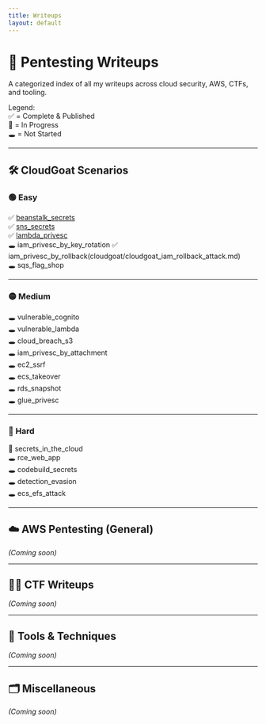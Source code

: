 ```yaml
---
title: Writeups
layout: default
---
```


# 🧠 Pentesting Writeups

A categorized index of all my writeups across cloud security, AWS, CTFs, and tooling.

Legend:  
✅ = Complete & Published  
📝 = In Progress  
🕳️ = Not Started  

---

## 🛠️ CloudGoat Scenarios

### 🟢 Easy  
✅ [beanstalk_secrets](cloudgoat/cloudgoat_beanstalk_secrets.md)  
✅ [sns_secrets](cloudgoat/cloudgoat_sns_secrets.md)  
✅ [lambda_privesc](cloudgoat/cloudgoat_lambda_privesc.md)  
🕳️ iam_privesc_by_key_rotation
✅ iam_privesc_by_rollback(cloudgoat/cloudgoat_iam_rollback_attack.md)  
🕳️ sqs_flag_shop  

---

### 🟡 Medium  
🕳️ vulnerable_cognito  
🕳️ vulnerable_lambda  
🕳️ cloud_breach_s3  
🕳️ iam_privesc_by_attachment  
🕳️ ec2_ssrf  
🕳️ ecs_takeover  
🕳️ rds_snapshot  
🕳️ glue_privesc  

---

### 🔴 Hard  
📝 secrets_in_the_cloud  
🕳️ rce_web_app  
🕳️ codebuild_secrets  
🕳️ detection_evasion  
🕳️ ecs_efs_attack  

---

## ☁️ AWS Pentesting (General)

_(Coming soon)_

---

## 🏴‍☠️ CTF Writeups

_(Coming soon)_

---

## 🧪 Tools & Techniques

_(Coming soon)_

---

## 🗂️ Miscellaneous

_(Coming soon)_
